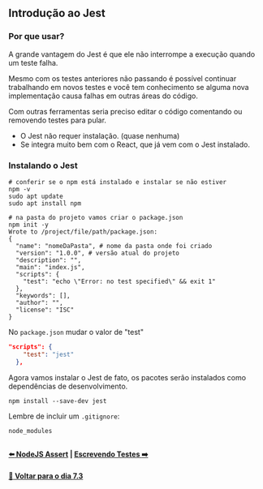 ## Introdução ao Jest

### Por que usar?

A grande vantagem do Jest é que ele não interrompe a execução quando um teste falha.

Mesmo com os testes anteriores não passando é possível continuar trabalhando em novos testes e você tem conhecimento se alguma nova implementação causa falhas em outras áreas do código.

Com outras ferramentas seria preciso editar o código comentando ou removendo testes para pular.
- O Jest não requer instalação. (quase nenhuma)
- Se integra muito bem com o React, que já vem com o Jest instalado.

### Instalando o Jest
~~~shell Terminal
# conferir se o npm está instalado e instalar se não estiver
npm -v
sudo apt update
sudo apt install npm

# na pasta do projeto vamos criar o package.json
npm init -y
Wrote to /project/file/path/package.json:
{
  "name": "nomeDaPasta", # nome da pasta onde foi criado
  "version": "1.0.0", # versão atual do projeto
  "description": "",
  "main": "index.js",
  "scripts": {
    "test": "echo \"Error: no test specified\" && exit 1"
  },
  "keywords": [],
  "author": "",
  "license": "ISC"
}
~~~
No `package.json` mudar o valor de "test"
~~~json package.json
"scripts": {
    "test": "jest"
  },
~~~
Agora vamos instalar o Jest de fato, os pacotes serão instalados como dependências de desenvolvimento.
~~~shell
npm install --save-dev jest
~~~
Lembre de incluir um `.gitignore`:
~~~
node_modules
~~~

##

#### [:arrow_left: NodeJS Assert](./nodejs-assert.md#nodejs-assert) | [Escrevendo Testes :arrow_right:](./escrevendo-testes.md#escrevendo-testes)

#### [:date: Voltar para o dia 7.3](../README.md#73-javascript-es6---fluxos-de-exceção-e-objetos)
